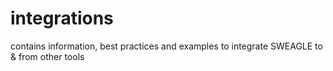 # integrations
contains information, best practices and examples to integrate SWEAGLE to &amp; from other tools
